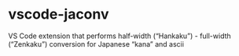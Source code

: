 # vscode-jaconv
VS Code extension that performs half-width (“Hankaku”) - full-width (“Zenkaku”) conversion for Japanese “kana” and ascii
